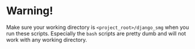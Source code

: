 # Warning!

Make sure your working directory is `<project_root>/django_smg` when you run
these scripts. Especially the `bash` scripts are pretty dumb and will not work
with any working directory.
